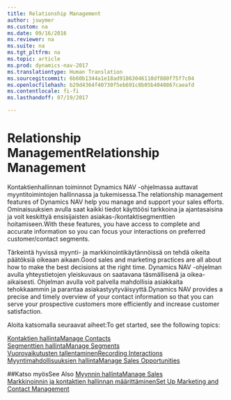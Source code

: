 ```yaml
---
title: Relationship Management
author: jswymer
ms.custom: na
ms.date: 09/16/2016
ms.reviewer: na
ms.suite: na
ms.tgt_pltfrm: na
ms.topic: article
ms.prod: dynamics-nav-2017
ms.translationtype: Human Translation
ms.sourcegitcommit: 6b60b1344a1e18ad91863046110df880f75f7c04
ms.openlocfilehash: b29d4364f40730f5eb691c8b05b4048867caeafd
ms.contentlocale: fi-fi
ms.lasthandoff: 07/19/2017

---
```

# <a name="relationship-management"></a><span data-ttu-id="9188b-102">Relationship Management</span><span class="sxs-lookup"><span data-stu-id="9188b-102">Relationship Management</span></span>
<span data-ttu-id="9188b-103">Kontaktienhallinnan toiminnot Dynamics NAV -ohjelmassa auttavat myyntitoimintojen hallinnassa ja tukemisessa.</span><span class="sxs-lookup"><span data-stu-id="9188b-103">The relationship management features of Dynamics NAV help you manage and support your sales efforts.</span></span> <span data-ttu-id="9188b-104">Ominaisuuksien avulla saat kaikki tiedot käyttöösi tarkkoina ja ajantasaisina ja voit keskittyä ensisijaisten asiakas-/kontaktisegmenttien hoitamiseen.</span><span class="sxs-lookup"><span data-stu-id="9188b-104">With these features, you have access to complete and accurate information so you can focus your interactions on preferred customer/contact segments.</span></span>

<span data-ttu-id="9188b-105">Tärkeintä hyvissä myynti- ja markkinointikäytännöissä on tehdä oikeita päätöksiä oikeaan aikaan.</span><span class="sxs-lookup"><span data-stu-id="9188b-105">Good sales and marketing practices are all about how to make the best decisions at the right time.</span></span> <span data-ttu-id="9188b-106">Dynamics NAV -ohjelman avulla yhteystietojen yleiskuvaus on saatavana täsmällisenä ja oikea-aikaisesti. Ohjelman avulla voit palvella mahdollisia asiakkaita tehokkaammin ja parantaa asiakastyytyväisyyttä.</span><span class="sxs-lookup"><span data-stu-id="9188b-106">Dynamics NAV provides a precise and timely overview of your contact information so that you can serve your prospective customers more efficiently and increase customer satisfaction.</span></span>

<span data-ttu-id="9188b-107">Aloita katsomalla seuraavat aiheet:</span><span class="sxs-lookup"><span data-stu-id="9188b-107">To get started, see the following topics:</span></span>

[<span data-ttu-id="9188b-108">Kontaktien hallinta</span><span class="sxs-lookup"><span data-stu-id="9188b-108">Manage Contacts</span></span>](marketing-contacts.md)  
[<span data-ttu-id="9188b-109">Segmenttien hallinta</span><span class="sxs-lookup"><span data-stu-id="9188b-109">Manage Segments</span></span>](marketing-segments.md)  
[<span data-ttu-id="9188b-110">Vuorovaikutusten tallentaminen</span><span class="sxs-lookup"><span data-stu-id="9188b-110">Recording Interactions</span></span>](marketing-interactions.md)  
[<span data-ttu-id="9188b-111">Myyntimahdollisuuksien hallinta</span><span class="sxs-lookup"><span data-stu-id="9188b-111">Manage Sales Opportunities</span></span>](marketing-manage-sales-opportunities.md)

##<a name="see-also"></a><span data-ttu-id="9188b-112">Katso myös</span><span class="sxs-lookup"><span data-stu-id="9188b-112">See Also</span></span>
[<span data-ttu-id="9188b-113">Myynnin hallinta</span><span class="sxs-lookup"><span data-stu-id="9188b-113">Manage Sales</span></span>](sales-manage-sales.md)  
[<span data-ttu-id="9188b-114">Markkinoinnin ja kontaktien hallinnan määrittäminen</span><span class="sxs-lookup"><span data-stu-id="9188b-114">Set Up Marketing and Contact Management</span></span>](marketing-setup-marketing.md)


